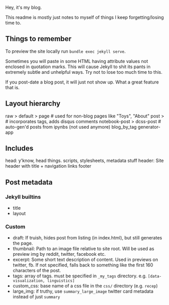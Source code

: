 Hey, it's my blog.

This readme is mostly just notes to myself of things I keep forgetting/losing time to.

## Things to remember

To preview the site locally run `bundle exec jekyll serve`.

Sometimes you will paste in some HTML having attribute values not enclosed in quotation marks. This will cause Jekyll to shit its pants in extremely subtle and unhelpful ways. Try not to lose too much time to this.

If you post-date a blog post, it will just not show up. What a great feature that is.

## Layout hierarchy

raw > default > 
  page # used for non-blog pages like "Toys", "About"
  post > # incorporates tags, adds disqus comments
    notebook-post > dcss-post # auto-gen'd posts from ipynbs (not used anymore)
  blog_by_tag
generator-app

## Includes

head: y'know, head things. scripts, stylesheets, metadata stuff
header: Site header with title + navigation links
footer

## Post metadata

### Jekyll builtins

- title
- layout

### Custom

- draft: If truish, hides post from listing (in index.html), but still generates the page. 
- thumbnail: Path to an image file relative to site root. Will be used as preview img by reddit, twitter, facebook etc.
- excerpt: Some short text description of content. Used in previews on twitter, fb. If not specified, falls back to something like the first 160 characters of the post.
- tags: array of tags. must be specified in `_my_tags` directory. e.g. `[data-visualization, linguistics]`
- custom_css: base name of a css file in the `css/` directory (e.g. `recep`)
- large_img: if truthy, use `summary_large_image` twitter card metadata instead of just `summary`
